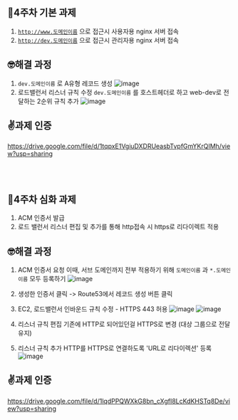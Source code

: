 ## 📖4주차 기본 과제
1. <code>http://www.도메인이름</code> 으로 접근시 사용자용 nginx 서버 접속
2. <code>http://dev.도메인이름</code> 으로 접근시 관리자용 nginx 서버 접속

## 🤓해결 과정
1. <code>dev.도메인이름</code> 로 A유형 레코드 생성
![image](https://github.com/GDSC-Ewha-5th/GDSC-Server-5th/assets/67634926/ed8a77be-3848-4425-aa31-a6c96e090501)
2. 로드밸런서 리스너 규칙 수정
   <code>dev.도메인이름</code> 를 호스트헤더로 하고 web-dev로 전달하는 2순위 규칙 추가
![image](https://github.com/GDSC-Ewha-5th/GDSC-Server-5th/assets/67634926/e146aca6-f30b-4b9c-8b0d-491ae3a0d888)

## ✌️과제 인증
https://drive.google.com/file/d/1tqpxE1VgiuDXDRUeasbTvpfGmYKrQIMh/view?usp=sharing

<br> <br/>
## 📖4주차 심화 과제
1. ACM 인증서 발급
2. 로드 밸런서 리스너 편집 및 추가를 통해 http접속 시 https로 리다이렉트 적용

## 🤓해결 과정
1. ACM 인증서 요청
   이때, 서브 도메인까지 전부 적용하기 위해 <code>도메인이름</code> 과 <code>*.도메인이름</code> 모두 등록하기
![image](https://github.com/GDSC-Ewha-5th/GDSC-Server-5th/assets/67634926/da8da0da-f332-4bd2-a05a-793cdc0846c8)

2. 생성한 인증서 클릭 -> Route53에서 레코드 생성 버튼 클릭
3. EC2, 로드밸런서 인바운드 규칙 수정 - HTTPS 443 허용
![image](https://github.com/GDSC-Ewha-5th/GDSC-Server-5th/assets/67634926/2e6b51a2-bad9-4889-8ee7-92fde7d53d4e)
![image](https://github.com/GDSC-Ewha-5th/GDSC-Server-5th/assets/67634926/9d20ea67-8510-486e-82d1-a9c5c28564ad)
4. 리스너 규칙 편집
   기존에 HTTP로 되어있던걸 HTTPS로 변경 (대상 그룹으로 전달 유지) 
6. 리스너 규칙 추가
   HTTP를 HTTPS로 연결하도록 'URL로 리다이렉션' 등록
   ![image](https://github.com/GDSC-Ewha-5th/GDSC-Server-5th/assets/67634926/d749b63e-3116-4527-80af-980755ec31a5)

## ✌️과제 인증
https://drive.google.com/file/d/1lqdPPQWXkG8bn_cXgfI8LcKdKHSTq8De/view?usp=sharing

